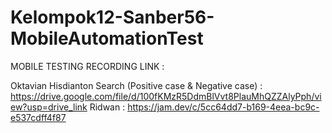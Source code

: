 # Kelompok12-Sanber56-MobileAutomationTest
MOBILE TESTING RECORDING LINK :

Oktavian Hisdianton Search (Positive case & Negative case) : https://drive.google.com/file/d/100fKMzR5DdmBlVvt8PlauMhQZZAlyPph/view?usp=drive_link
Ridwan : https://jam.dev/c/5cc64dd7-b169-4eea-bc9c-e537cdff4f87